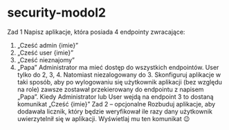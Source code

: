 # security-modol2

Zad 1
Napisz aplikacje, która posiada 4 endpointy zwracające:
1. „Cześć admin {imie}”
2. „Cześć user {imie}”
3. „Cześć nieznajomy”
4. „Papa”
Administrator ma mieć dostęp do wszystkich endpointów. User tylko do 2, 3, 4. Natomiast niezalogowany do 3. 
Skonfiguruj aplikacje w taki sposób, aby po wylogowaniu się użytkownik aplikacji (bez względu na role) 
zawsze zostawał przekierowany do endpointu z napisem „Papa”.
Kiedy Administrator lub User wejdą na endpoint 3 to dostaną komunikat „Cześć {imie}”
Zad 2 – opcjonalne
Rozbuduj aplikacje, aby dodawała licznik, który będzie weryfikował ile razy dany użytkownik uwierzytelnił się w 
aplikacji. Wyświetlaj mu ten komunikat 😉

